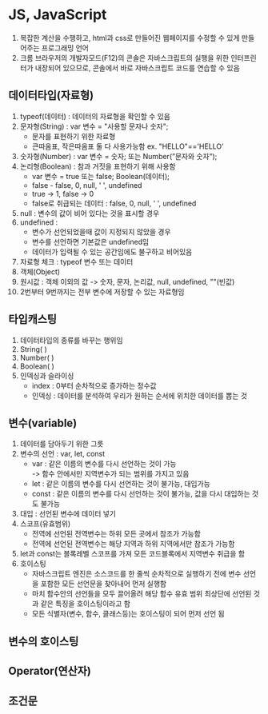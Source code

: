 # JS, JavaScript

1. 복잡한 계산을 수행하고, html과 css로 만들어진 웹페이지를 수정할 수 있게 만들어주는 프로그래밍 언어
2. 크롬 브라우저의 개발자모드(F12)의 콘솔은 자바스크립트의 실행을 위한 인터프린터가 내장되어 있으므로, 콘솔에서 바로 자바스크립트 코드를 연습할 수 있음

## 데이터타입(자료형)

1. typeof(데이터) : 데이터의 자료형을 확인할 수 있음
2. 문자형(String) : var 변수 = "사용할 문자나 숫자";
    - 문자를 표현하기 위한 자료형
    - 큰따옴표, 작은따옴표 둘 다 사용가능함 ex. "HELLO"=='HELLO'
3. 숫자형(Number) : var 변수 = 숫자; 또는 Number(”문자와 숫자”);
4. 논리형(Boolean) : 참과 거짓을 표현하기 위해 사용함
    - var 변수 = true 또는 false; Boolean(데이터);
    - false - false, 0, null, ' ', undefined
    - true -> 1, false -> 0
    - false로 취급되는 데이터 : false, 0, null, ' ', undefined
5. null : 변수의 값이 비어 있다는 것을 표시할 경우
6. undefined :
    - 변수가 선언되었을때 값이 지정되지 않았을 경우
    - 변수를 선언하면 기본값은 undefined임
    - 데이터가 입력될 수 있는 공간임에도 불구하고 비어있음
7. 자료형 체크 : typeof 변수 또는 데이터
8. 객체(Object)
9. 원시값 : 객체 이외의 값 -> 숫자, 문자, 논리값, null, undefined, ""(빈값)
10. 2번부터 9번까지는 전부 변수에 저장할 수 있는 자료형임

## 타입캐스팅

1. 데이터타입의 종류를 바꾸는 행위임
2. String( )
3. Number( )
4. Boolean( )
5. 인덱싱과 슬라이싱
    - index : 0부터 순차적으로 증가하는 정수값
    - 인덱싱 : 데이터를 분석하여 우리가 원하는 순서에 위치한 데이터를 뽑는 것

## 변수(variable)

1. 데이터를 담아두기 위한 그릇
2. 변수의 선언 : var, let, const
    - var : 같은 이름의 변수를 다시 선언하는 것이 가능
    <br>-> 함수 안에서만 지역변수가 되는 범위를 가지고 있음
    - let : 같은 이름의 변수를 다시 선언하는 것이 불가능, 대입가능
    - const : 같은 이름의 변수를 다시 선언하는 것이 불가능, 값을 다시 대입하는 것도 불가능
3. 대입 : 선언된 변수에 데이터 넣기
4. 스코프(유효범위)
    - 전역에 선언된 전역변수는 하위 모든 곳에서 참조가 가능함
    - 전역에 선언된 전역변수는 해당 지역과 하위 지역에서만 참조가 가능함
5. let과 const는 블록레벨 스코프를 가져 모든 코드블록에서 지역변수 취급을 함
6. 호이스팅
    - 자바스크립트 엔진은 소스코드를 한 줄씩 순차적으로 실행하기 전에 변수 선언을 포함한 모든 선언문을 찾아내어 먼저 실행함
    - 마치 함수안의 선언들을 모두 끌어올려 해당 함수 유효 범위 최상단에 선언된 것과 같은 특징을 호이스팅이라고 함
    - 모든 식별자(변수, 함수, 클래스등)는 호이스팅이 되어 먼저 선언 됨

## 변수의 호이스팅

## Operator(연산자)

## 조건문